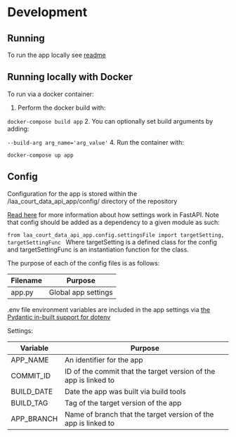 # Development

## Running

To run the app locally see [readme](../readme)

## Running locally with Docker

To run via a docker container:
1. Perform the docker build with: 

`docker-compose build app`
2. You can optionally set build arguments by adding:

`--build-arg arg_name='arg_value'`
4. Run the container with:

`docker-compose up app`


## Config
Configuration for the app is stored within the /laa_court_data_api_app/config/ directory of the repository

[Read here](https://fastapi.tiangolo.com/advanced/settings/#the-env-file) for more information about how settings work in FastAPI. Note that config should be added as a dependency to a given module as such: 

`from laa_court_data_api_app.config.settingsFile import targetSetting, targetSettingFunc
`
Where targetSetting is a defined class for the config and targetSettingFunc is an instantiation function for the class.

The purpose of each of the config files is as follows:

| Filename  | Purpose             |
|-----------|---------------------|
| app.py    | Global app settings |

.env file environment variables are included in the app settings via [the Pydantic in-built support for dotenv](https://fastapi.tiangolo.com/advanced/settings/#the-env-file)

Settings: 

| Variable   | Purpose                                                  |
|------------|----------------------------------------------------------|
| APP_NAME   | An identifier for the app                                |
 | COMMIT_ID  | ID of the commit that the target version of the app is linked to |   
 | BUILD_DATE | Date the app was built via build tools                   |
| BUILD_TAG  | Tag       of the target version of the app              |
| APP_BRANCH | Name of branch that the target version of the app is linked to |
